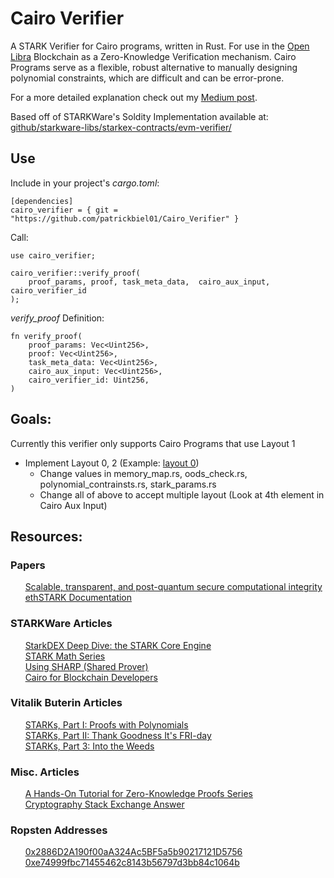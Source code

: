 # Cairo Verifier

A STARK Verifier for Cairo programs, written in Rust. For use in the [Open Libra](https://github.com/OLSF/libra) Blockchain as a Zero-Knowledge Verification mechanism. Cairo Programs serve as a flexible, robust alternative to manually designing polynomial constraints, which are difficult and can be error-prone.

For a more detailed explanation check out my [Medium post](https://medium.com/myBlogPost).

Based off of STARKWare's Soldity Implementation available at: [github/starkware-libs/starkex-contracts/evm-verifier/](https://github.com/starkware-libs/starkex-contracts/tree/master/evm-verifier)

## Use

Include in your project's *cargo.toml*:
```
[dependencies]
cairo_verifier = { git = "https://github.com/patrickbiel01/Cairo_Verifier" }
```


Call:
```
use cairo_verifier;

cairo_verifier::verify_proof(
	proof_params, proof, task_meta_data,  cairo_aux_input, cairo_verifier_id
);
```

*verify_proof* Definition:
```
fn verify_proof(
    proof_params: Vec<Uint256>,
    proof: Vec<Uint256>,
    task_meta_data: Vec<Uint256>,
    cairo_aux_input: Vec<Uint256>,
    cairo_verifier_id: Uint256,
)
```

## Goals:
Currently this verifier only supports Cairo Programs that use Layout 1
 - Implement Layout 0, 2 (Example: [layout 0](https://github.com/starkware-libs/starkex-contracts/tree/master/evm-verifier/solidity/contracts/cpu/layout0))
 	* Change values in memory_map.rs, oods_check.rs, polynomial_contrainsts.rs, stark_params.rs
 	* Change all of above to accept multiple layout (Look at 4th element in Cairo Aux Input)

## Resources:

### Papers
&nbsp;&nbsp;&nbsp;&nbsp;&nbsp;&nbsp;[Scalable, transparent, and post-quantum secure computational integrity](https://eprint.iacr.org/2018/046.pdf)\
&nbsp;&nbsp;&nbsp;&nbsp;&nbsp;&nbsp;[ethSTARK Documentation](https://eprint.iacr.org/2021/582.pdf)

### STARKWare Articles 
&nbsp;&nbsp;&nbsp;&nbsp;&nbsp;&nbsp;[StarkDEX Deep Dive: the STARK Core Engine](https://medium.com/starkware/starkdex-deep-dive-the-stark-core-engine-497942d0f0ab)\
&nbsp;&nbsp;&nbsp;&nbsp;&nbsp;&nbsp;[STARK Math Series](https://medium.com/starkware/tagged/stark-math)\
&nbsp;&nbsp;&nbsp;&nbsp;&nbsp;&nbsp;[Using SHARP (Shared Prover)](https://www.cairo-lang.org/docs/sharp.html)\
&nbsp;&nbsp;&nbsp;&nbsp;&nbsp;&nbsp;[Cairo for Blockchain Developers](https://www.cairo-lang.org/cairo-for-blockchain-developers/)

### Vitalik Buterin Articles 
&nbsp;&nbsp;&nbsp;&nbsp;&nbsp;&nbsp;[STARKs, Part I: Proofs with Polynomials](https://vitalik.ca/general/2017/11/09/starks_part_1.html)\
&nbsp;&nbsp;&nbsp;&nbsp;&nbsp;&nbsp;[STARKs, Part II: Thank Goodness It's FRI-day](https://vitalik.ca/general/2017/11/22/starks_part_2.html)\
&nbsp;&nbsp;&nbsp;&nbsp;&nbsp;&nbsp;[STARKs, Part 3: Into the Weeds](https://vitalik.ca/general/2018/07/21/starks_part_3.html)

### Misc. Articles
&nbsp;&nbsp;&nbsp;&nbsp;&nbsp;&nbsp;[A Hands-On Tutorial for Zero-Knowledge Proofs Series](http://www.shirpeled.com/2018/09/a-hands-on-tutorial-for-zero-knowledge.html)\
&nbsp;&nbsp;&nbsp;&nbsp;&nbsp;&nbsp;[Cryptography Stack Exchange Answer](https://crypto.stackexchange.com/questions/56327/what-are-zk-starks)

### Ropsten Addresses
&nbsp;&nbsp;&nbsp;&nbsp;&nbsp;&nbsp;[0x2886D2A190f00aA324Ac5BF5a5b90217121D5756](https://ropsten.etherscan.io/address/0x2886d2a190f00aa324ac5bf5a5b90217121d5756)\
&nbsp;&nbsp;&nbsp;&nbsp;&nbsp;&nbsp;[0xe74999fbc71455462c8143b56797d3bb84c1064b](https://etherscan.io/address/0xe74999fbc71455462c8143b56797d3bb84c1064b)
